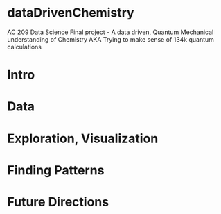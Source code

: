 dataDrivenChemistry
===================

AC 209 Data Science Final project - A data driven, Quantum Mechanical understanding of Chemistry AKA Trying to make sense of 134k quantum calculations

# Intro

# Data

# Exploration, Visualization

# Finding Patterns

# Future Directions

